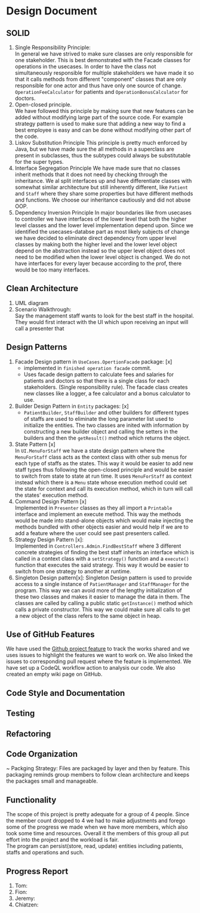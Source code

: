 # Design Document

## SOLID
1. Single Responsibility Principle:  
   In general we have strived to make sure classes are only responsible for one stakeholder. This is best demonstrated with the Facade classes for operations in the usecases. In order to have the class not simultaneously responsible for multiple stakeholders we have made it so that it calls methods from different "component" classes that are only responsible for one actor and thus have only one source of change. `OperationFeeCalculator` for patients and `OperationBonusCalculator` for doctors. 
2. Open-closed principle.  
   We have followed this principle by making sure that new features can be added without modifying large part of the source code. For example strategy pattern is used to make sure that adding a new way to find a best employee is easy and can be done without modifying other part of the code. 
3. Liskov Substitution Principle
   This principle is pretty much enforced by Java, but we have made sure the all methods in a superclass are present in subclasses, thus the subtypes could always be substitutable for the super types.
4. Interface Segregation Principle
   We have made sure that no classes inherit methods that it does not need by checking through the inheritance. We al split interfaces up and have differentiate classes with somewhat similar architecture but still inherently different, like `Patient` and `Staff` where they share some properties but have different methods and functions. We choose our inheritance cautiously and did not abuse OOP.
5. Dependency Inversion Principle
   In major boundaries like from usecases to controller we have interfaces of the lower level that both the higher level classes and the lower level implementation depend upon. Since we identified the usecases-databse part as most likely subjects of change we have decided to eliminate direct dependency from upper level classes by making both the higher level and the lower level object depend on the abstraction instead so the upper level object does not need to be modified when the lower level object is changed. We do not have interfaces for every layer because according to the prof, there would be too many interfaces.


## Clean Architecture
1. UML diagram  
2. Scenario Walkthrough:  
   Say the management staff wants to look for the best staff in the hospital. They would first interact with the UI which upon receiving an input will call a presenter that 


## Design Patterns
 1. Facade Design pattern in `UseCases.OpertionFacade` package: [x]  
    * implemented in `finished operation facade` commit. 
    * Uses facade design pattern to calculate fees and salaries for patients and doctors so that 
    there is a single class for each stakeholders. (Single responsibility rule). The facade class creates new classes like a logger, a fee calculator and a bonus calculator to use. 
 2. Builder Design Pattern in ```Entity``` packages: [x]  
    * `PatientBuilder`, `StaffBuilder` and other builders for different types of staffs are used to 
    eliminate the long parameter list used to initialize the entities. The two classes are inited with information by constructing a new builder object and calling the setters in the builders and then the `getResult()` method which returns the object.
 4. State Pattern [x]  
    In `UI.MenuForStaff` we have a state design pattern where the `MenuForStaff` class acts as the context class with other sub menus for each type of staffs as the states.
    This way it would be easier to add new staff types thus following the open-closed principle and would be easier to switch from state to state at run time.
    It uses `MenuForStaff` as context instead which there is a `Menu` state whose execution method could set the state for context and call its execution method, which in turn will call the states' execution method.
 5. Command Design Pattern [x]  
    Implemented in `Presenter` classes as they all import a `Printable` interface and implement an execute method.
    This way the methods would be made into stand-alone objects which would make injecting the methods bundled
    with other objects easier and would help if we are to add a feature where the user could see past presenters called.
 6. Strategy Design Pattern [x]:  
    Implemented in `Controllers.Admin.FindBestStaff` where 3 different concrete strategies of finding the
    best staff inherits an interface which is called in a context class with a `setStrategy()` function and 
    a `execute()` function that executes the said strategy. This way it would be easier to switch from one strategy to another at runtime.
 7. Singleton Design pattern[x]:
    Singleton Design pattern is used to provide access to a single instance of `PatientManager` and `StaffManager`
    for the program. This way we can avoid more of the lengthy initialization of these two classes and makes it easier to manage the data in them.
    The classes are called by calling a public static `getInstance()` method which calls a private constructor. This way we could make sure all calls to get a new object of the class refers to the same object in heap.
## Use of GitHub Features
   We have used the [Github project feature](https://github.com/CSC207-UofT/course-project-tut5101-hospital/projects/1) to 
   track the works shared and we uses issues to highlight the features we want to work on. We also linked the issues to corresponding pull request where the feature is implemented. We have set up a CodeQL workflow action to analysis our code. We also created an empty wiki page on GitHub.
## Code Style and Documentation
## Testing
## Refactoring
## Code Organization
   ~ Packging Strategy: Files are packaged by layer and then by feature. This packaging reminds group members to follow clean architecture and keeps the packages small and manageable.
## Functionality

The scope of this project is pretty adequate for a group of 4 people. Since the member count dropped to 4 we had to make adjustments and forego some of the progress we made when we have more members, which also took some time and resources. Overall it the members of this group all put effort into the project and the workload is fair.  
The program can persist(store, read, update) entities including patients, staffs and operations and such. 
## Progress Report
1. Tom:
2. Fion:
3. Jeremy:
4. Chiatzen:
